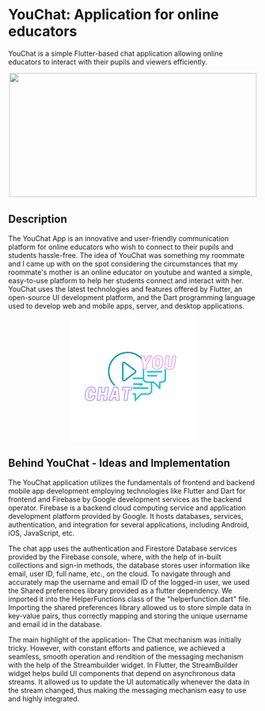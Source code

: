 # YouChat: Application for online educators

YouChat is a simple Flutter-based chat application allowing online educators to interact with their pupils and viewers efficiently.
<p align="center">
<img src="https://storage.googleapis.com/cms-storage-bucket/70760bf1e88b184bb1bc.png" height="250" width="500" >
</p>

## Description

The YouChat App is an innovative and user-friendly communication platform for online educators who wish to connect to their pupils and students hassle-free. The idea of YouChat was something my roommate and I came up with on the spot considering the circumstances that my roommate's mother is an online educator on youtube and wanted a simple, easy-to-use platform to help her students connect and interact with her. YouChat uses the latest technologies and features offered by Flutter, an open-source UI development platform, and the Dart programming language used to develop web and mobile apps, server, and desktop applications.

<p align="center">
<img src="https://github.com/arundhatimenon/you_chat/blob/master/assets/You%20chat.png" height="250" width="250" >
</p>


## Behind YouChat - Ideas and Implementation

The YouChat application utilizes the fundamentals of frontend and backend mobile app development employing technologies like Flutter and Dart for frontend and Firebase by Google development services as the backend operator. Firebase is a backend cloud computing service and application development platform provided by Google. It hosts databases, services, authentication, and integration for several applications, including Android, iOS, JavaScript, etc. 

The chat app uses the authentication and Firestore Database services provided by the Firebase console, where, with the help of in-built collections and sign-in methods, the database stores user information like email, user ID, full name, etc., on the cloud. To navigate through and accurately map the username and email ID of the logged-in user, we used the Shared preferences library provided as a flutter dependency. We imported it into the HelperFunctions class of the "helperfunction.dart" file. Importing the shared preferences library allowed us to store simple data in key-value pairs, thus correctly mapping and storing the unique username and email id in the database. 

The main highlight of the application- The Chat mechanism was initially tricky. However, with constant efforts and patience, we achieved a seamless, smooth operation and rendition of the messaging mechanism with the help of the Streambuilder widget. In Flutter, the StreamBuilder widget helps build UI components that depend on asynchronous data streams. It allowed us to update the UI automatically whenever the data in the stream changed, thus making the messaging mechanism easy to use and highly integrated.

